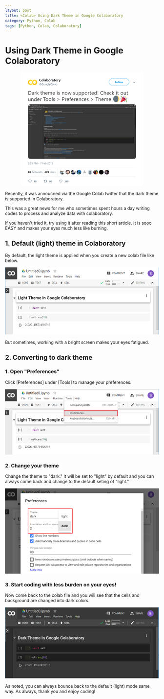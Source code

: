 ```yaml
---
layout: post
title: <Colab> Using Dark Theme in Google Colaboratory
category: Python, Colab
tags: [Python, Colab, Colaboratory]
---
```


# Using Dark Theme in Google Colaboratory

<p align = "center">
<img src ="/data/images/2019-05-17/0.PNG" width = "400px"/>
</p>

Recently, it was annoucned via the Google Colab twitter that the dark theme is supported in Colaboratory.

This was a great news for me who sometimes spent hours a day writing codes to process and analyze data with colaboratory. 

If you haven't tried it, try using it after reading this short article. It is sooo EASY and makes your eyes much less like burning.

## 1. Default (light) theme in Colaboratory

By default, the light theme is applied when you create a new colab file like below. 

<p align = "center">
<img src ="/data/images/2019-05-17/1.PNG" width = "600px"/>
</p>

But sometimes, working with a bright screen makes your eyes fatigued.

## 2. Converting to dark theme

### 1. Open "Preferences"

Click [Preferences] under [Tools] to manage your preferences. 

<p align = "center">
<img src ="/data/images/2019-05-17/2.PNG" width = "600px"/>
</p>

### 2. Change your theme

Change the theme to "dark." It will be set to "light" by default and you can always come back and change to the default seting of "light."

<p align = "center">
<img src ="/data/images/2019-05-17/3.PNG" width = "600px"/>
</p>


### 3. Start coding with less burden on your eyes!

Now come back to the colab file and you will see that the cells and background are changed into dark colors.

<p align = "center">
<img src ="/data/images/2019-05-17/4.PNG" width = "600px"/>
</p>


As noted, you can always bounce back to the default (light) mode same way. As always, thank you and enjoy coding!